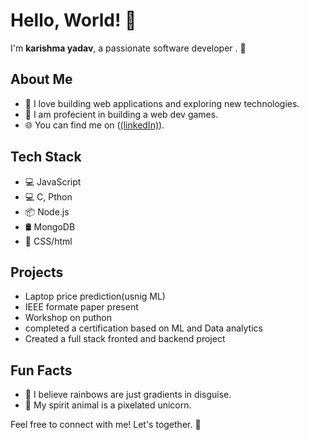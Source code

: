 # Hello, World! 👋

I'm **karishma yadav**, a passionate software developer .  🌟

## About Me

- 🚀 I love building web applications and exploring new technologies.
- 🎨 I am profecient in building a web dev games.
- 🌐 You can find me on ([(linkedIn)](https://www.linkedin.com/in/karishma-yadav-362b27282)).

## Tech Stack

- 💻 JavaScript
- 💻 C, Pthon
- 📦 Node.js
- 🛢️ MongoDB
- 🎨 CSS/html

## Projects

- Laptop price prediction(usnig ML)
- IEEE formate paper present
- Workshop on puthon
- completed a certification based on ML and Data analytics
- Created a full stack fronted and backend project

## Fun Facts

- 🌈 I believe rainbows are just gradients in disguise.
- 🦄 My spirit animal is a pixelated unicorn.

Feel free to connect with me! Let's together. 🌟
